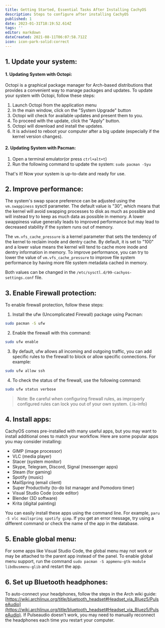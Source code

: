 ```yaml
---
title: Getting Started, Essential Tasks After Installing CachyOS
description: Steps to configure after installing CachyOS
published: 1
date: 2023-01-31T18:19:52.614Z
tags: ''
editor: markdown
dateCreated: 2021-08-11T06:07:58.712Z
icon: icon-park-solid:correct
---
```


## 1\. Update your system:

#### 1\. Updating System with Octopi:

Octopi is a graphical package manager for Arch-based distributions that provides a convenient way to manage packages and updates.
To update your system with Octopi, follow these steps:

1.  Launch Octopi from the application menu
2.  In the main window, click on the "System Upgrade" button
3.  Octopi will check for available updates and present them to you.
4.  To proceed with the update, click the "Apply" button.
5.  Octopi will download and install the updates.
6.  It is advised to reboot your computer after a big update (especially if the kernel version changes).

#### 2\. Updating System with Pacman:

1.  Open a terminal emulator(or press `ctrl+alt+t`)
2.  Run the following command to update the system: `sudo pacman -Syu`

That's it! Now your system is up-to-date and ready for use.

## 2\. Improve performance:

The system's swap space preference can be adjusted using the `vm.swappiness` sysctl parameter. The default value is "30", which means that the kernel will avoid swapping processes to disk as much as possible and will instead try to keep as much data as possible in memory. A lower swappiness value generally leads to improved performance but may lead to decreased stability if the system runs out of memory.

The `vm.vfs_cache_pressure` is a kernel parameter that sets the tendency of the kernel to reclaim inode and dentry cache. By default, it is set to "100" and a lower value means the kernel will tend to cache more inode and dentry information in memory. To improve performance, you can try to lower the value of `vm.vfs_cache_pressure` to improve file system performance by having more file system metadata cached in memory.

Both values can be changed in the `/etc/sysctl.d/99-cachyos-settings.conf` file.

## 3\. Enable Firewall protection:

To enable firewall protection, follow these steps:

1.  Install the ufw (Uncomplicated Firewall) package using Pacman:

```bash
sudo pacman -S ufw
```

2.  Enable the firewall with this command:

```bash
sudo ufw enable
```

3.  By default, ufw allows all incoming and outgoing traffic, you can add specific rules to the firewall to block or allow specific connections. For example:

```bash
sudo ufw allow ssh
```

4.  To check the status of the firewall, use the following command:

```bash
sudo ufw status verbose
```

> Note: Be careful when configuring firewall rules, as improperly configured rules can lock you out of your own system.
> {.is-info}

## 4\. Install apps:

CachyOS comes pre-installed with many useful apps, but you may want to install additional ones to match your workflow.
Here are some popular apps you may consider installing:

- GIMP (image processor)
- VLC (media player)
- Stacer (system monitor)
- Skype, Telegram, Discord, Signal (messenger apps)
- Steam (for gaming)
- Spotify (music)
- MailSpring (email client)
- Super Productivity (to-do list manager and Pomodoro timer)
- Visual Studio Code (code editor)
- Blender (3D software)
- Krita (digital painting)

You can easily install these apps using the command line. For example, `paru -S vlc mailspring spotify gimp`. If you get an error message, try using a different command or check the name of the app in the database.

## 5\. Enable global menu:

For some apps like Visual Studio Code, the global menu may not work or may be attached to the parent app instead of the panel. To enable global menu support, run the command `sudo pacman -S appmenu-gtk-module libdbusmenu-glib` and restart the app.

## 6\. Set up Bluetooth headphones:

To auto-connect your headphones, follow the steps in the Arch wiki guide: [https://wiki.archlinux.org/title/bluetooth_headset#Headset_via_Bluez5/PulseAudio](https://wiki.archlinux.org/title/bluetooth_headset#Headset_via_Bluez5/PulseAudio). If Pulseaudio doesn't work, you may need to manually reconnect the headphones each time you restart your computer.
